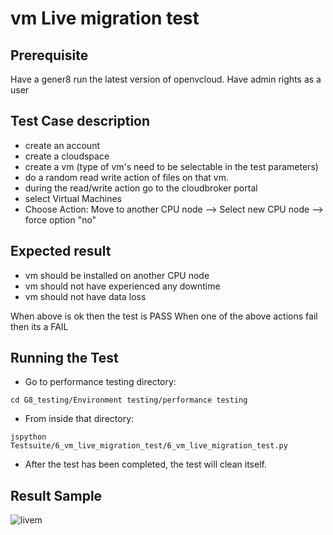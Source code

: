 # vm Live migration test

## Prerequisite
Have a gener8 run the latest version of openvcloud.
Have admin rights as a user

## Test Case description
- create an account
- create a cloudspace
- create a vm (type of vm's need to be selectable in the test parameters)
- do a random read write action of files on that vm.
- during the read/write action go to the cloudbroker portal
- select Virtual Machines
- Choose Action: Move to another CPU node
--> Select new CPU node
--> force option "no"

## Expected result
- vm should be installed on another CPU node
- vm should not have experienced any downtime
- vm should not have data loss  

When above is ok then the test is PASS
When one of the above actions fail then its a FAIL


## Running the Test
- Go to performance testing directory: 
```
cd G8_testing/Environment testing/performance testing
```

- From inside that directory:  
```
jspython Testsuite/6_vm_live_migration_test/6_vm_live_migration_test.py 
```
- After the test has been completed, the test will clean itself.

## Result Sample
![livem](https://cloud.githubusercontent.com/assets/15011431/16177906/76a13782-3642-11e6-9986-209a8c807f5d.png)
